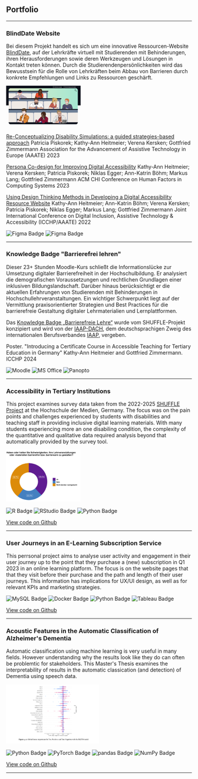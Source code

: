 ## Portfolio

---
### BlindDate Website

Bei diesem Projekt handelt es sich um eine innovative Ressourcen-Website [BlindDate](https://barrierefreies-blinddate.de), auf der Lehrkräfte virtuell mit Studierenden mit Behinderungen, ihren Herausforderungen sowie deren Werkzeugen und Lösungen in Kontakt treten können. Durch die Studierendenpersönlichkeiten wird das Bewusstsein für die Rolle von Lehrkräften beim Abbau von Barrieren durch konkrete Empfehlungen und Links zu Ressourcen geschärft.

<img src="images/BlindDateHomePage.png?raw=true" width="40%"/>

[Re-Conceptualizing Disability Simulations: a guided strategies-based approach](https://aaate2023.eu/wp-content/uploads/sites/26/2023/08/BookOfAbstracts-Prelim.pdf#page=277)
Patricia Piskorek; Kathy-Ann Heitmeier; Verena Kersken; Gottfried Zimmermann
Association for the Advancement of Assistive Technology in Europe (AAATE) 2023

[Persona Co-design for Improving Digital Accessibility](https://dl.acm.org/doi/10.1145/3544549.3585857?cid=99660778490)
Kathy-Ann Heitmeier; Verena Kersken; Patricia Piskorek; Niklas Egger; Ann-Katrin Böhm; Markus Lang; Gottfried Zimmermann
ACM CHI Conference on Human Factors in Computing Systems 2023

[Using Design Thinking Methods in Developing a Digital Accessibility Resource Website](https://www.icchp-aaate.org/content/using-design-thinking-methods-developing-digital-accessibility-learning-resource)
Kathy-Ann Heitmeier; Ann-Katrin Böhm; Verena Kersken; Patricia Piskorek; Niklas Egger; Markus Lang; Gottfried Zimmermann
Joint International Conference on Digital Inclusion, Assistive Technology & Accessibility (ICCHP/AAATE) 2022



![Figma Badge](https://img.shields.io/badge/Figma-8A2BE2)
![Figma Badge](https://img.shields.io/badge/Miro-yellow)


---
### Knowledge Badge "Barrierefrei lehren"

Dieser 23+ Stunden Moodle-Kurs schließt die Informationslücke zur Umsetzung digitaler Barrierefreiheit in der Hochschulbildung. Er analysiert die demografischen Voraussetzungen und rechtlichen Grundlagen einer inklusiven Bildungslandschaft. Darüber hinaus berücksichtigt er die aktuellen Erfahrungen von Studierenden mit Behinderungen in Hochschullehrveranstaltungen. Ein wichtiger Schwerpunkt liegt auf der Vermittlung praxisorientierter Strategien und Best Practices für die barrierefreie Gestaltung digitaler Lehrmaterialien und Lernplattformen.

Das [Knowledge Badge „Barrierefreie Lehre“](https://iaap-dach.org/knowledge-badges/barrierefrei-lehren.html) wurde vom SHUFFLE-Projekt konzipiert und wird von der [IAAP-DACH](https://iaap-dach.org/nachrichten.html), dem deutschsprachigen Zweig des internationalen Berufsverbandes [IAAP](https://www.accessibilityassociation.org), vergeben.

Poster. "Introducing a Certificate Course in Accessible Teaching for Tertiary Education in Germany" Kathy-Ann Heitmeier and Gottfried Zimmermann. ICCHP 2024

![Moodle](https://img.shields.io/badge/Moodle-green)
![MS Office](https://img.shields.io/badge/MS_Office-blue)
![Panopto](https://img.shields.io/badge/Panopto-red)




---
### Accessibility in Tertiary Institutions

This project examines survey data taken from the 2022-2025 [SHUFFLE Project](https://shuffle-projekt.de) at the Hochschule der Medien, Germany. The focus was on the pain points and challenges experienced by students with disabilities and teaching staff in providing inclusive digital learning materials. With many students experiencing more an one disabiling condition, the complexity of the quantitative and qualitative data required analysis beyond that automatically provided by the survey tool.

<img src="images/frage_7_donut_chart.png?raw=true" width="40%"/>

![R Badge](https://img.shields.io/badge/R-276DC3?logo=r&logoColor=fff&style=flat)
![RStudio Badge](https://img.shields.io/badge/RStudio-75AADB?logo=rstudio&logoColor=fff&style=flat)
![Python Badge](https://img.shields.io/badge/Python-3776AB?logo=python&logoColor=fff&style=flat)

[View code on Github](https://github.com/kheitm/Accessibility-Survey)


---
### User Journeys in an E-Learning Subscription Service

This perrsonal project aims to analyse user activity and engagement in their user journey up to the point that they purchase a (new) subscription in Q1 2023 in an online learning platform. The focus is on the website pages that that they visit before their purchase and the path and length of their user journeys. This information has implications for UX/UI design, as well as for relevant KPIs and marketing strategies.

![MySQL Badge](https://img.shields.io/badge/MySQL-4479A1?logo=mysql&logoColor=fff&style=flat)
![Docker Badge](https://img.shields.io/badge/Docker-2496ED?logo=docker&logoColor=fff&style=flat)
![Python Badge](https://img.shields.io/badge/Python-3776AB?logo=python&logoColor=fff&style=flat)
![Tableau Badge](https://img.shields.io/badge/Tableau-E97627?logo=tableau&logoColor=fff&style=flat)

[View code on Github](https://github.com/kheitm/user_journeys)

---
### Acoustic Features in the Automatic Classification of Alzheimer's Dementia

Automatic classification using machine learning is very useful in many fields. However understanding why the results look like they do can often be problemtic for stakeholders. This Master's Thesis examines the interpretability of results in the automatic classication (and detection) of Dementia using speech data.

<img src="images/example_features.png?raw=true" width="50%"/>

![Python Badge](https://img.shields.io/badge/Python-3776AB?logo=python&logoColor=fff&style=flat)
![PyTorch Badge](https://img.shields.io/badge/PyTorch-EE4C2C?logo=pytorch&logoColor=fff&style=flat)
![pandas Badge](https://img.shields.io/badge/pandas-150458?logo=pandas&logoColor=fff&style=flat)
![NumPy Badge](https://img.shields.io/badge/NumPy-013243?logo=numpy&logoColor=fff&style=flat)

[View code on Github](https://github.com/kheitm/XAI_Acoustic_Features)

---







